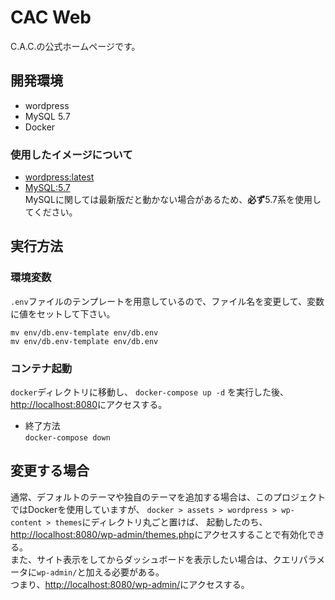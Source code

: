 # CAC Web
C.A.C.の公式ホームページです。

## 開発環境
- wordpress
- MySQL 5.7
- Docker 

### 使用したイメージについて
- [wordpress:latest](https://hub.docker.com/layers/wordpress/library/wordpress/latest/images/sha256-f6218299a13f518e2d512a97fc87adbd7c4647919b8cff5fe2ac3a5be03e4566?context=explore)
- [MySQL:5.7](https://hub.docker.com/layers/mysql/library/mysql/5.7/images/sha256-375d2452a2009a51803d528ad9bd1926eead59b0d74a8e463afd0e6feb11a85e?context=explore)  
MySQLに関しては最新版だと動かない場合があるため、**必ず**5.7系を使用してください。  

## 実行方法
### 環境変数  
`.env`ファイルのテンプレートを用意しているので、ファイル名を変更して、変数に値をセットして下さい。  
```
mv env/db.env-template env/db.env
mv env/db.env-template env/db.env
```

### コンテナ起動  
`docker`ディレクトリに移動し、
`docker-compose up -d` を実行した後、  
[http://localhost:8080](http://localhost:8080)にアクセスする。

- 終了方法  
`docker-compose down`

## 変更する場合
通常、デフォルトのテーマや独自のテーマを追加する場合は、このプロジェクトではDockerを使用していますが、
`docker > assets > wordpress > wp-content > themes`にディレクトリ丸ごと置けば、
起動したのち、[http://localhost:8080/wp-admin/themes.php](http://localhost:8080/wp-admin/themes.php)にアクセスすることで有効化できる。  
また、サイト表示をしてからダッシュボードを表示したい場合は、クエリパラメータに`wp-admin/`と加える必要がある。  
つまり、[http://localhost:8080/wp-admin/](http://localhost:8080/wp-admin/)にアクセスする。
